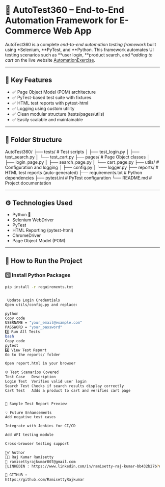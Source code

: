 # 🚀 AutoTest360 – End-to-End Automation Framework for E-Commerce Web App

AutoTest360 is a complete *end-to-end automation testing framework* built using *Selenium, **PyTest, and **Python. This framework automates UI testing scenarios such as **user login, **product search, and **adding to cart* on the live website [AutomationExercise](https://automationexercise.com).

---

## 📌 Key Features

- ✅ Page Object Model (POM) architecture
- ✅ PyTest-based test suite with fixtures
- ✅ HTML test reports with pytest-html
- ✅ Logging using custom utility
- ✅ Clean modular structure (tests/pages/utils)
- ✅ Easily scalable and maintainable

---

## 🧱 Folder Structure

AutoTest360/
├── tests/ # Test scripts
│ ├── test_login.py
│ ├── test_search.py
│ └── test_cart.py
├── pages/ # Page Object classes
│ ├── login_page.py
│ ├── search_page.py
│ └── cart_page.py
├── utils/ # Configuration and logging
│ ├── config.py
│ └── logger.py
├── reports/ # HTML test reports (auto-generated)
├── requirements.txt # Python dependencies
├── pytest.ini # PyTest configuration
└── README.md # Project documentation



---

## ⚙ Technologies Used

- Python 🐍
- Selenium WebDriver
- PyTest
- HTML Reporting (pytest-html)
- ChromeDriver
- Page Object Model (POM)

---

## 🚀 How to Run the Project

### 1️⃣ Install Python Packages

```bash
pip install -r requirements.txt


 Update Login Credentials
Open utils/config.py and replace:

python
Copy code
USERNAME = "your_email@example.com"
PASSWORD = "your_password"
3️⃣ Run All Tests
bash
Copy code
pytest
4️⃣ View Test Report
Go to the reports/ folder

Open report.html in your browser

🌐 Test Scenarios Covered
Test Case	Description
Login Test	Verifies valid user login
Search Test	Checks if search results display correctly
Cart Test	Adds a product to cart and verifies cart page


🧪 Sample Test Report Preview

💡 Future Enhancements
Add negative test cases

Integrate with Jenkins for CI/CD

Add API testing module

Cross-browser testing support

🙋‍♂ Author
👨‍💻 Raj Kumar Ramisetty
📧 ramisettyrajkumar007@gmail.com
🔗LINKEDIN : https://www.linkedin.com/in/ramisetty-raj-kumar-bb432b27b?utm_source=share&utm_campaign=share_via&utm_content=profile&utm_medium=android_app

🐙 GITHUB : 
https://github.com/RamisettyRajkumar
